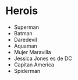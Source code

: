 # Herois

* Superman
* Batman
* Daredevil
* Aquaman
* Mujer Maravilla
* Jessica Jones es de DC
* Capitan America
* Spiderman
